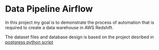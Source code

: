 # Data Pipeline Airflow

In this project my goal is to demonstrate the process of automation that is required to create a data warehouse in AWS Redshift.

The dataset files and database design is based on the project desribed in <a href="https://github.com/masoodqq/postgress_python_script" target="_blank"> postgress python script</a>
